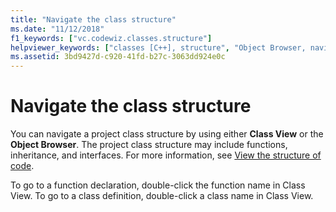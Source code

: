 ```yaml
---
title: "Navigate the class structure"
ms.date: "11/12/2018"
f1_keywords: ["vc.codewiz.classes.structure"]
helpviewer_keywords: ["classes [C++], structure", "Object Browser, navigating"]
ms.assetid: 3bd9427d-c920-41fd-b27c-3063dd924e0c
---
```

# Navigate the class structure

You can navigate a project class structure by using either **Class View** or the **Object Browser**. The project class structure may include functions, inheritance, and interfaces. For more information, see [View the structure of code](/visualstudio/ide/viewing-the-structure-of-code).

To go to a function declaration, double-click the function name in Class View. To go to a class definition, double-click a class name in Class View.
